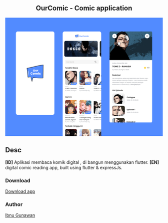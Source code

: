 ##  <center>OurComic - Comic application</center>
![screen.png](https://github.com/notme1001/comic-app/blob/main/screen.png?raw=true)

##  Desc
**[ID]**  Aplikasi membaca komik digital , di bangun menggunakan flutter.
**[EN]** digital comic reading app, built using flutter & expressJs.

### Download
[Download app](https://github.com/notme1001/comic-app/releases/tag/Latest)

###  Author
[Ibnu Gunawan](mailto:ibnugunawan1@outlook.com)
